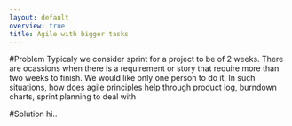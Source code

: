 ```yaml
---
layout: default
overview: true
title: Agile with bigger tasks
---
```

#Problem
Typicaly we consider sprint for a project to be of 2 weeks. There are ocassions when there is a requirement or story that require more than two weeks to finish. 
We would like only one person to do it. In such situations, how does agile principles help through product log, burndown charts, sprint planning to deal with

#Solution
hi..
